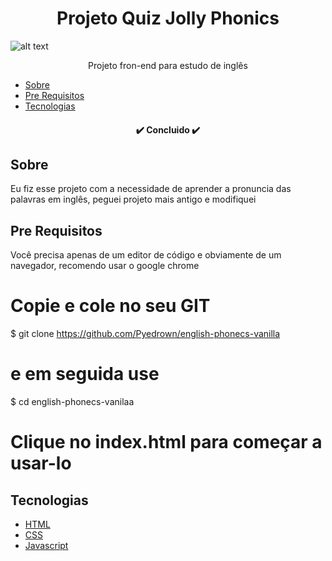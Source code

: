 <h1 align="center">Projeto Quiz Jolly Phonics</h1>

![alt text](https://github.com/Pyedrown/english-phonecs-vanilla/blob/master/presentation/screenshot.PNG)

<p align="center">Projeto fron-end para estudo de inglês</p>

* [Sobre](#Sobre)
* [Pre Requisitos](#Pre-requisitos)
* [Tecnologias](#tecnologias)

<h4 align="center">
 ✔️ Concluido ✔️
</h4>

## Sobre
Eu fiz esse projeto com a necessidade de aprender a pronuncia das palavras em inglês, peguei projeto mais antigo e modifiquei

## Pre Requisitos
Você precisa apenas de um editor de código e obviamente de um navegador, recomendo usar o google chrome

# Copie e cole no seu GIT
$ git clone https://github.com/Pyedrown/english-phonecs-vanilla

# e em seguida use
$ cd english-phonecs-vanilaa

# Clique no index.html para começar a usar-lo

## Tecnologias

- [HTML](https://developer.mozilla.org/pt-BR/docs/Web/HTML)
- [CSS](https://developer.mozilla.org/pt-BR/docs/Web/CSS)
- [Javascript](https://developer.mozilla.org/pt-BR/docs/Web/JavaScript)

